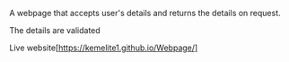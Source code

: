 
A webpage that accepts user's details and returns the details on request.

The details are validated

Live website[https://kemelite1.github.io/Webpage/]